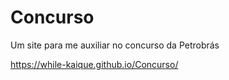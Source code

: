 # Concurso
 Um site para me auxiliar no concurso da Petrobrás

https://while-kaique.github.io/Concurso/
